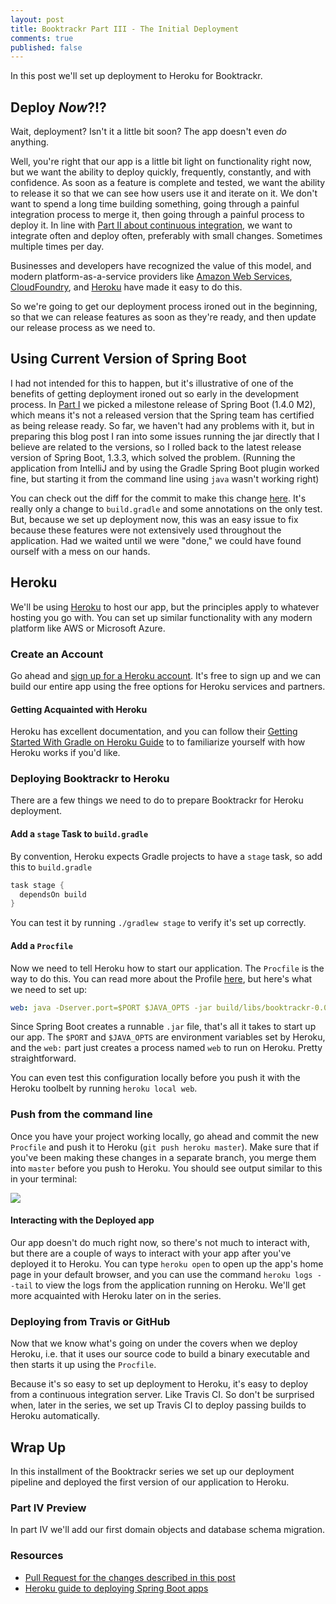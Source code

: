 ```yaml
---
layout: post
title: Booktrackr Part III - The Initial Deployment
comments: true
published: false
---
```


In this post we'll set up deployment to Heroku for Booktrackr.

## Deploy _Now_?!?

Wait, deployment? Isn't it a little bit soon? The app doesn't even _do_ anything.

Well, you're right that our app is a little bit light on functionality right now, but we want the ability to deploy quickly, frequently, constantly, and with confidence. As soon as a feature is complete and tested, we want the ability to release it so that we can see how users use it and iterate on it. We don't want to spend a long time building something, going through a painful integration process to merge it, then going through a painful process to deploy it. In line with [Part II about continuous integration](http://ryanpmartz.com/booktrackr-part-02-continuous-integration), we want to integrate often and deploy often, preferably with small changes. Sometimes multiple times per day.

Businesses and developers have recognized the value of this model, and modern platform-as-a-service providers like [Amazon Web Services](https://aws.amazon.com), [CloudFoundry](http://pivotal.io/platform), and [Heroku](https://heroku.com) have made it easy to do this.

So we're going to get our deployment process ironed out in the beginning, so that we can release features as soon as they're ready, and then update our release process as we need to.

## Using Current Version of Spring Boot

I had not intended for this to happen, but it's illustrative of one of the benefits of getting deployment ironed out so early in the development process. In [Part I](http://ryanpmartz.com/booktrackr-getting-started) we picked a milestone release of Spring Boot (1.4.0 M2), which means it's not a released version that the Spring team has certified as being release ready. So far, we haven't had any problems with it, but in preparing this blog post I ran into some issues running the jar directly that I believe are related to the versions, so I rolled back to the latest release version of Spring Boot, 1.3.3, which solved the problem. (Running the application from IntelliJ and by using the Gradle Spring Boot plugin worked fine, but starting it from the command line using `java` wasn't working right)

You can check out the diff for the commit to make this change [here](https://github.com/rpmartz/booktrackr/pull/2/commits/94f9a6d03a77d4bb1a99746989a33e44b9e27d48). It's really only a change to `build.gradle` and some annotations on the only test. But, because we set up deployment now, this was an easy issue to fix because these features were not extensively used throughout the application. Had we waited until we were "done," we could have found ourself with a mess on our hands.

## Heroku

We'll be using [Heroku](https://heroku.com) to host our app, but the principles apply to whatever hosting you go with. You can set up similar functionality with any modern platform like AWS or Microsoft Azure.

### Create an Account

Go ahead and [sign up for a Heroku account](https://signup.heroku.com/). It's free to sign up and we can build our entire app using the free options for Heroku services and partners.

#### Getting Acquainted with Heroku

Heroku has excellent documentation, and you can follow their [Getting Started With Gradle on Heroku Guide](https://devcenter.heroku.com/articles/getting-started-with-gradle-on-heroku) to to familiarize yourself with how Heroku works if you'd like.   

### Deploying Booktrackr to Heroku

There are a few things we need to do to prepare Booktrackr for Heroku deployment.

#### Add a `stage` Task to `build.gradle`

By convention, Heroku expects Gradle projects to have a `stage` task, so add this to `build.gradle`

```groovy
task stage {
  dependsOn build
}
```

You can test it by running `./gradlew stage` to verify it's set up correctly.

#### Add a `Procfile`

Now we need to tell Heroku how to start our application. The `Procfile` is the way to do this. You can read more about the Profile [here](https://devcenter.heroku.com/articles/procfile), but here's what we need to set up:

```yaml
web: java -Dserver.port=$PORT $JAVA_OPTS -jar build/libs/booktrackr-0.0.1-SNAPSHOT.jar
```

Since Spring Boot creates a runnable `.jar` file, that's all it takes to start up our app. The `$PORT` and `$JAVA_OPTS` are environment variables set by Heroku, and the `web:` part just creates a process named `web` to run on Heroku. Pretty straightforward.

You can even test this configuration locally before you push it with the Heroku toolbelt by running `heroku local web`.

### Push from the command line

Once you have your project working locally, go ahead and commit the new `Procfile` and push it to Heroku (`git push heroku master`). Make sure that if you've been making these changes in a separate branch, you merge them into `master` before you push to Heroku. You should see output similar to this in your terminal:

![](img)

#### Interacting with the Deployed app

Our app doesn't do much right now, so there's not much to interact with, but there are a couple of ways to interact with your app after you've deployed it to Heroku. You can type `heroku open` to open up the app's home page in your default browser, and you can use the command `heroku logs --tail` to view the logs from the application running on Heroku. We'll get more acquainted with Heroku later on in the series.

### Deploying from Travis or GitHub

Now that we know what's going on under the covers when we deploy Heroku, i.e. that it uses our source code to build a binary executable and then starts it up using the `Procfile`.

Because it's so easy to set up deployment to Heroku, it's easy to deploy from a continuous integration server. Like Travis CI. So don't be surprised when, later in the series, we set up Travis CI to deploy passing builds to Heroku automatically.  

## Wrap Up

In this installment of the Booktrackr series we set up our deployment pipeline and deployed the first version of our application to Heroku.

### Part IV Preview

In part IV we'll add our first domain objects and database schema migration.

### Resources

* [Pull Request for the changes described in this post](https://github.com/rpmartz/booktrackr/pull/2)
* [Heroku guide to deploying Spring Boot apps](https://devcenter.heroku.com/articles/deploying-spring-boot-apps-to-heroku)

